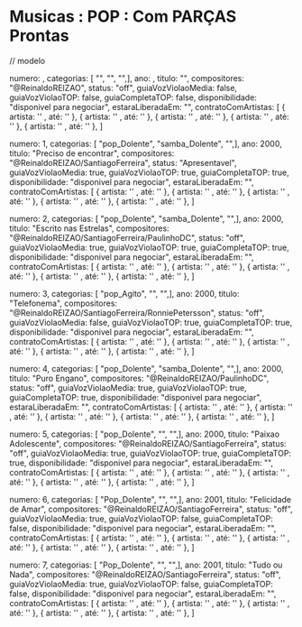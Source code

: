 
# Musicas : POP : Com PARÇAS Prontas

// modelo

numero: , categorias: [ "", "", "",], ano: , titulo: "", compositores: "@ReinaldoREIZAO", status: "off", guiaVozViolaoMedia: false, guiaVozViolaoTOP: false,  guiaCompletaTOP: false, disponibilidade: "disponivel para negociar", estaraLiberadaEm: "", contratoComArtistas: [ { artista: '' , até: '' }, { artista: '' , até: '' }, { artista: '' , até: '' }, { artista: '' , até: '' }, { artista: '' , até: '' }, ]

numero: 1, categorias: [ "pop_Dolente", "samba_Dolente", "",], ano: 2000, titulo: "Preciso de encontrar", compositores: "@ReinaldoREIZAO/SantiagoFerreira", status: "Apresentavel", guiaVozViolaoMedia: true, guiaVozViolaoTOP: true,  guiaCompletaTOP: true,  disponibilidade: "disponivel para negociar", estaraLiberadaEm: "", contratoComArtistas: [ { artista: '' , até: '' }, { artista: '' , até: '' }, { artista: '' , até: '' }, { artista: '' , até: '' }, { artista: '' , até: '' }, ]

numero: 2, categorias: [ "pop_Dolente", "samba_Dolente", "",], ano: 2000, titulo: "Escrito nas Estrelas", compositores: "@ReinaldoREIZAO/SantiagoFerreira/PaulinhoDC", status: "off", guiaVozViolaoMedia: true, guiaVozViolaoTOP: true,  guiaCompletaTOP: true, disponibilidade: "disponivel para negociar", estaraLiberadaEm: "", contratoComArtistas: [ { artista: '' , até: '' }, { artista: '' , até: '' }, { artista: '' , até: '' }, { artista: '' , até: '' }, { artista: '' , até: '' }, ]

numero: 3, categorias: [ "pop_Agito", "", "",], ano: 2000, titulo: "Telefonema", compositores: "@ReinaldoREIZAO/SantiagoFerreira/RonniePetersson", status: "off", guiaVozViolaoMedia: false, guiaVozViolaoTOP: true,  guiaCompletaTOP: true, disponibilidade: "disponivel para negociar", estaraLiberadaEm: "", contratoComArtistas: [ { artista: '' , até: '' }, { artista: '' , até: '' }, { artista: '' , até: '' }, { artista: '' , até: '' }, { artista: '' , até: '' }, ]

numero: 4, categorias: [ "pop_Dolente", "samba_Dolente", "",], ano: 2000, titulo: "Puro Engano", compositores: "@ReinaldoREIZAO/PaulinhoDC", status: "off", guiaVozViolaoMedia: true, guiaVozViolaoTOP: true,  guiaCompletaTOP: true, disponibilidade: "disponivel para negociar", estaraLiberadaEm: "", contratoComArtistas: [ { artista: '' , até: '' }, { artista: '' , até: '' }, { artista: '' , até: '' }, { artista: '' , até: '' }, { artista: '' , até: '' }, ]

numero: 5, categorias: [ "pop_Dolente", "", "",], ano: 2000, titulo: "Paixao Adolescente", compositores: "@ReinaldoREIZAO/SantiagoFerreira", status: "off", guiaVozViolaoMedia: true, guiaVozViolaoTOP: true,  guiaCompletaTOP: true, disponibilidade: "disponivel para negociar", estaraLiberadaEm: "", contratoComArtistas: [ { artista: '' , até: '' }, { artista: '' , até: '' }, { artista: '' , até: '' }, { artista: '' , até: '' }, { artista: '' , até: '' }, ]

numero: 6, categorias: [ "Pop_Dolente", "", "",], ano: 2001, titulo: "Felicidade de Amar", compositores: "@ReinaldoREIZAO/SantiagoFerreira", status: "off", guiaVozViolaoMedia: true, guiaVozViolaoTOP: false,  guiaCompletaTOP: false, disponibilidade: "disponivel para negociar", estaraLiberadaEm: "", contratoComArtistas: [ { artista: '' , até: '' }, { artista: '' , até: '' }, { artista: '' , até: '' }, { artista: '' , até: '' }, { artista: '' , até: '' }, ]

numero: 7, categorias: [ "Pop_Dolente", "", "",], ano: 2001, titulo: "Tudo ou Nada", compositores: "@ReinaldoREIZAO/SantiagoFerreira", status: "off", guiaVozViolaoMedia: true, guiaVozViolaoTOP: false,  guiaCompletaTOP: false, disponibilidade: "disponivel para negociar", estaraLiberadaEm: "", contratoComArtistas: [ { artista: '' , até: '' }, { artista: '' , até: '' }, { artista: '' , até: '' }, { artista: '' , até: '' }, { artista: '' , até: '' }, ]



